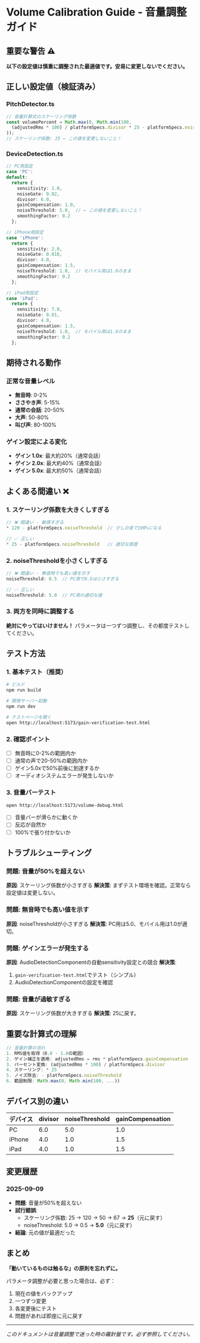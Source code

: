 # Volume Calibration Guide - 音量調整ガイド

## 重要な警告 ⚠️

**以下の設定値は慎重に調整された最適値です。安易に変更しないでください。**

## 正しい設定値（検証済み）

### PitchDetector.ts
```typescript
// 音量計算式のスケーリング係数
const volumePercent = Math.max(0, Math.min(100, 
  (adjustedRms * 100) / platformSpecs.divisor * 25 - platformSpecs.noiseThreshold
));
// スケーリング係数: 25 ← この値を変更しないこと！
```

### DeviceDetection.ts
```typescript
// PC用設定
case 'PC':
default:
  return {
    sensitivity: 1.0,
    noiseGate: 0.02,
    divisor: 6.0,
    gainCompensation: 1.0,
    noiseThreshold: 5.0,  // ← この値を変更しないこと！
    smoothingFactor: 0.2
  };

// iPhone用設定
case 'iPhone':
  return {
    sensitivity: 2.0,
    noiseGate: 0.018,
    divisor: 4.0,
    gainCompensation: 1.5,
    noiseThreshold: 1.0,  // モバイル用は1.0のまま
    smoothingFactor: 0.2
  };

// iPad用設定
case 'iPad':
  return {
    sensitivity: 7.0,
    noiseGate: 0.01,
    divisor: 4.0,
    gainCompensation: 1.5,
    noiseThreshold: 1.0,  // モバイル用は1.0のまま
    smoothingFactor: 0.2
  };
```

## 期待される動作

### 正常な音量レベル
- **無音時**: 0-2%
- **ささやき声**: 5-15%
- **通常の会話**: 20-50%
- **大声**: 50-80%
- **叫び声**: 80-100%

### ゲイン設定による変化
- **ゲイン 1.0x**: 最大約20%（通常会話）
- **ゲイン 2.0x**: 最大約40%（通常会話）
- **ゲイン 5.0x**: 最大約50%（通常会話）

## よくある間違い ❌

### 1. スケーリング係数を大きくしすぎる
```typescript
// ❌ 間違い - 敏感すぎる
* 120 - platformSpecs.noiseThreshold  // 少しの音で100%になる

// ✅ 正しい
* 25 - platformSpecs.noiseThreshold   // 適切な感度
```

### 2. noiseThresholdを小さくしすぎる
```typescript
// ❌ 間違い - 無音時でも高い値を示す
noiseThreshold: 0.5  // PC用で0.5は小さすぎる

// ✅ 正しい
noiseThreshold: 5.0  // PC用の適切な値
```

### 3. 両方を同時に調整する
**絶対にやってはいけません！** パラメータは一つずつ調整し、その都度テストしてください。

## テスト方法

### 1. 基本テスト（推奨）
```bash
# ビルド
npm run build

# 開発サーバー起動
npm run dev

# テストページを開く
open http://localhost:5173/gain-verification-test.html
```

### 2. 確認ポイント
- [ ] 無音時に0-2%の範囲内か
- [ ] 通常の声で20-50%の範囲内か
- [ ] ゲイン5.0xで50%前後に到達するか
- [ ] オーディオシステムエラーが発生しないか

### 3. 音量バーテスト
```bash
open http://localhost:5173/volume-debug.html
```
- [ ] 音量バーが滑らかに動くか
- [ ] 反応が自然か
- [ ] 100%で張り付かないか

## トラブルシューティング

### 問題: 音量が50%を超えない
**原因**: スケーリング係数が小さすぎる
**解決策**: まずテスト環境を確認。正常なら設定値は変更しない。

### 問題: 無音時でも高い値を示す
**原因**: noiseThresholdが小さすぎる
**解決策**: PC用は5.0、モバイル用は1.0が適切。

### 問題: ゲインエラーが発生する
**原因**: AudioDetectionComponentの自動sensitivity設定との競合
**解決策**: 
1. `gain-verification-test.html`でテスト（シンプル）
2. AudioDetectionComponentの設定を確認

### 問題: 音量が過敏すぎる
**原因**: スケーリング係数が大きすぎる
**解決策**: 25に戻す。

## 重要な計算式の理解

```typescript
// 音量計算の流れ
1. RMS値を取得（0.0 - 1.0の範囲）
2. ゲイン補正を適用: adjustedRms = rms * platformSpecs.gainCompensation
3. パーセント変換: (adjustedRms * 100) / platformSpecs.divisor
4. スケーリング: * 25
5. ノイズ除去: - platformSpecs.noiseThreshold
6. 範囲制限: Math.max(0, Math.min(100, ...))
```

## デバイス別の違い

| デバイス | divisor | noiseThreshold | gainCompensation |
|---------|---------|----------------|------------------|
| PC      | 6.0     | 5.0            | 1.0              |
| iPhone  | 4.0     | 1.0            | 1.5              |
| iPad    | 4.0     | 1.0            | 1.5              |

## 変更履歴

### 2025-09-09
- **問題**: 音量が50%を超えない
- **試行錯誤**:
  - スケーリング係数: 25 → 120 → 50 → 67 → **25**（元に戻す）
  - noiseThreshold: 5.0 → 0.5 → **5.0**（元に戻す）
- **結論**: 元の値が最適だった

## まとめ

**「動いているものは触るな」の原則を忘れずに。**

パラメータ調整が必要と思った場合は、必ず：
1. 現在の値をバックアップ
2. 一つずつ変更
3. 各変更後にテスト
4. 問題があれば即座に元に戻す

---

*このドキュメントは音量調整で迷った時の羅針盤です。必ず参照してください。*